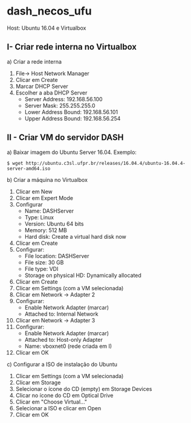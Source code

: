 # dash_necos_ufu

Host: Ubuntu 16.04 e Virtualbox

I- Criar rede interna no Virtualbox
--------------------------------------------------
a) Criar a rede interna

1. File-> Host Network Manager
2. Clicar em Create
3. Marcar DHCP Server
4. Escolher a aba DHCP Server
   - Server Address: 192.168.56.100
   - Server Mask: 255.255.255.0
   - Lower Address Bound: 192.168.56.101
   - Upper Address Bound: 192.168.56.254
 

II - Criar VM do servidor DASH
--------------------------------------------------
a) Baixar imagem do Ubuntu Server 16.04. Exemplo:

```
$ wget http://ubuntu.c3sl.ufpr.br/releases/16.04.4/ubuntu-16.04.4-server-amd64.iso
```

b) Criar a máquina no Virtualbox

1. Clicar em New
2. Clicar em Expert Mode
3. Configurar
   - Name: DASHServer
   - Type: Linux
   - Version: Ubuntu 64 bits
   - Memory: 512 MB
   - Hard disk: Create a virtual hard disk now
4. Clicar em Create
5. Configurar:
   - File location: DASHServer
   - File size: 30 GB
   - File type: VDI
   - Storage on physical HD: Dynamically allocated
6. Clicar em Create 
7. Clicar em Settings (com a VM selecionada)
8. Clicar em Network -> Adapter 2
9. Configurar:
   - Enable Network Adapter (marcar)
   - Attached to: Internal Network
10. Clicar em Network -> Adapter 3
11. Configurar:
    - Enable Network Adapter (marcar)
    - Attached to: Host-only Adapter
    - Name: vboxnet0 (rede criada em I)
12. Clicar em OK

c) Configurar a ISO de instalação do Ubuntu

1. Clicar em Settings (com a VM selecionada)
2. Clicar em Storage
3. Selecionar o ícone do CD (empty) em Storage Devices
4. Clicar no ícone do CD em Optical Drive
5. Clicar em "Choose Virtual..."
6. Selecionar a ISO e clicar em Open
7. Clicar em OK


